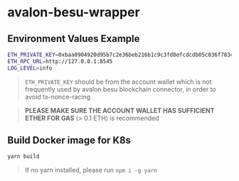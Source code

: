 # avalon-besu-wrapper

## Environment Values Example

```sh
ETH_PRIVATE_KEY=0xbaa0904920d95b7c2e36beb216b1c9c3fd8efcdcdb05c036f7834215afb01c17
ETH_RPC_URL=http://127.0.0.1:8545
LOG_LEVEL=info
```

> `ETH_PRIVATE_KEY` should be from the account wallet which is not frequently used by avalon besu blockchain connector, in order to avoid tx-nonce-racing

> **PLEASE MAKE SURE THE ACCOUNT WALLET HAS SUFFICIENT ETHER FOR GAS** (> 0.1 ETH) is recommended

## Build Docker image for K8s

```sh
yarn build
```

> If no yarn installed, please run `npm i -g yarn`
